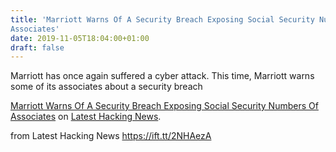 ```yaml
---
title: 'Marriott Warns Of A Security Breach Exposing Social Security Numbers Of
Associates'
date: 2019-11-05T18:04:00+01:00
draft: false
---
```


Marriott has once again suffered a cyber attack. This time, Marriott warns some of its associates about a security breach

[Marriott Warns Of A Security Breach Exposing Social Security Numbers Of Associates](https://latesthackingnews.com/2019/11/05/marriott-warns-of-a-security-breach-exposing-social-security-numbers-of-associates/) on [Latest Hacking News](https://latesthackingnews.com).

  
  
from Latest Hacking News https://ift.tt/2NHAezA
